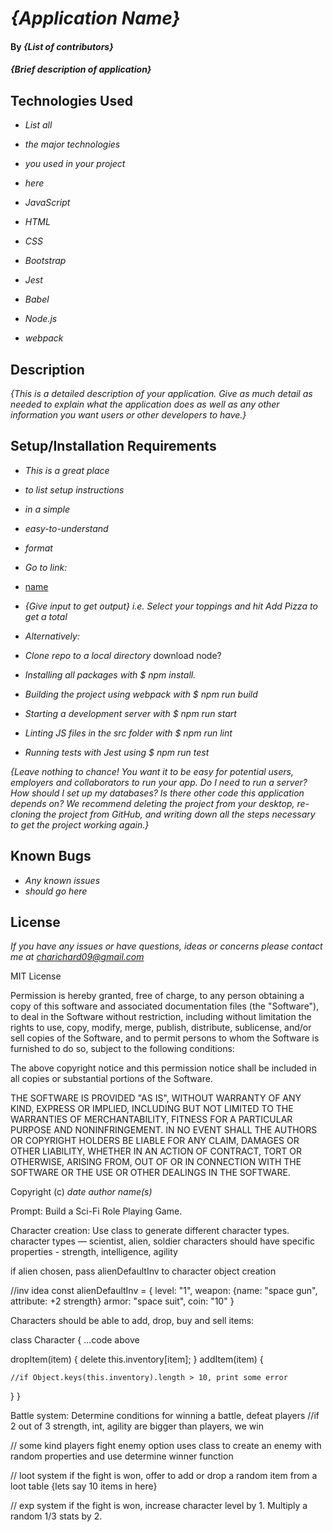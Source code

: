# _{Application Name}_

#### By _**{List of contributors}**_

#### _{Brief description of application}_

## Technologies Used

* _List all_
* _the major technologies_
* _you used in your project_
* _here_

* _JavaScript_
* _HTML_
* _CSS_
* _Bootstrap_
* _Jest_
* _Babel_
* _Node.js_ 
* _webpack_

## Description

_{This is a detailed description of your application. Give as much detail as needed to explain what the application does as well as any other information you want users or other developers to have.}_

## Setup/Installation Requirements

* _This is a great place_
* _to list setup instructions_
* _in a simple_
* _easy-to-understand_
* _format_

* _Go to link:_
* [name](https://charichard09.github.io/name)
* _{Give input to get output} i.e. Select your toppings and hit Add Pizza to get a total_

* _Alternatively:_
* _Clone repo to a local directory_
download node?
* _Installing all packages with $ npm install._
* _Building the project using webpack with $ npm run build_
* _Starting a development server with $ npm run start_
* _Linting JS files in the src folder with $ npm run lint_
* _Running tests with Jest using $ npm run test_

_{Leave nothing to chance! You want it to be easy for potential users, employers and collaborators to run your app. Do I need to run a server? How should I set up my databases? Is there other code this application depends on? We recommend deleting the project from your desktop, re-cloning the project from GitHub, and writing down all the steps necessary to get the project working again.}_

## Known Bugs

* _Any known issues_
* _should go here_

## License

_If you have any issues or have questions, ideas or concerns please contact me at [charichard09@gmail.com](mailto:charichard09@gmail.com)_

MIT License

Permission is hereby granted, free of charge, to any person obtaining a copy
of this software and associated documentation files (the "Software"), to deal
in the Software without restriction, including without limitation the rights
to use, copy, modify, merge, publish, distribute, sublicense, and/or sell
copies of the Software, and to permit persons to whom the Software is
furnished to do so, subject to the following conditions:

The above copyright notice and this permission notice shall be included in all
copies or substantial portions of the Software.

THE SOFTWARE IS PROVIDED "AS IS", WITHOUT WARRANTY OF ANY KIND, EXPRESS OR
IMPLIED, INCLUDING BUT NOT LIMITED TO THE WARRANTIES OF MERCHANTABILITY,
FITNESS FOR A PARTICULAR PURPOSE AND NONINFRINGEMENT. IN NO EVENT SHALL THE
AUTHORS OR COPYRIGHT HOLDERS BE LIABLE FOR ANY CLAIM, DAMAGES OR OTHER
LIABILITY, WHETHER IN AN ACTION OF CONTRACT, TORT OR OTHERWISE, ARISING FROM,
OUT OF OR IN CONNECTION WITH THE SOFTWARE OR THE USE OR OTHER DEALINGS IN THE
SOFTWARE.

Copyright (c) _date_ _author name(s)_





Prompt: Build a Sci-Fi Role Playing Game.

Character creation: 
Use class to generate different character types. 
  character types — scientist, alien, soldier
  characters should have specific properties - strength, intelligence, agility

  if alien chosen, pass alienDefaultInv to character object creation

//inv idea
const alienDefaultInv = {
  level: "1",
  weapon: {name: "space gun", attribute: +2 strength}
  armor: "space suit",
  coin: "10"
  }

Characters should be able to add, drop, buy and sell items:

class Character {
  ...code above

  dropItem(item) {
    delete this.inventory[item];
  }
  addItem(item) {

    //if Object.keys(this.inventory).length > 10, print some error 
  }
}






Battle system: 
Determine conditions for winning a battle, defeat players
//if 2 out of 3 strength, int, agility are bigger than players, we win

// some kind players
fight enemy option uses class to create an enemy with random properties and use determine winner function 

// loot system
if the fight is won, offer to add or drop a random item from a loot table {lets say 10 items in here}

// exp system
if the fight is won, increase character level by 1. Multiply a random 1/3 stats by 2.




